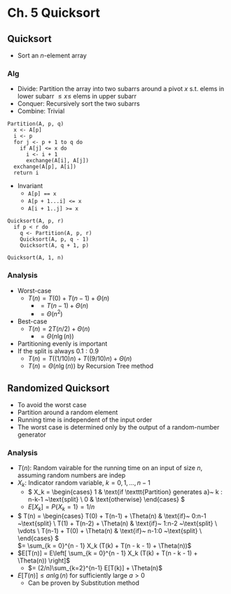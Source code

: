 # Ch. 5 Quicksort

## Quicksort
* Sort an $n$-element array
  
### Alg
* Divide: Partition the array into two subarrs around a pivot $x$ s.t. elems in lower subarr $\leq x \leq$ elems in upper subarr
* Conquer: Recursively sort the two subarrs
* Combine: Trivial

```
Partition(A, p, q)
  x <- A[p]
  i <- p
  for j <- p + 1 to q do
    if A[j] <= x do
      i <- i + 1
      exchange(A[i], A[j])
  exchange(A[p], A[i])
  return i
```

* Invariant
  * `A[p] == x`
  * `A[p + 1...i] <= x`
  * `A[i + 1..j] >= x`

```
Quicksort(A, p, r)
  if p < r do
    q <- Partition(A, p, r)
    Quicksort(A, p, q - 1)
    Quicksort(A, q + 1, p)

Quicksort(A, 1, n)
```

### Analysis
* Worst-case
  * $T(n) = T(0) + T(n - 1) + \Theta(n)$
    * $= T(n - 1) + \Theta(n)$
    * $= \Theta(n^2)$
* Best-case
  * $T(n) = 2T(n/2) + \Theta(n)$
    * $= \Theta(n \lg(n))$
* Partitioning evenly is important
* If the split is always $0.1 : 0.9$
  * $T(n) = T((1/10)n) + T((9/10) n) + \Theta(n)$
  * $T(n) = \Theta(n \lg (n))$ by Recursion Tree method

## Randomized Quicksort
* To avoid the worst case
* Partition around a random element
* Running time is independent of the input order
* The worst case is determined only by the output of a random-number generator

### Analysis
* $T(n)$: Random vairable for the running time on an input of size $n$, assuming random numbers are indep
* $X_k$: Indicator random variable, $k = 0, 1, ..., n-1$
  * $
    X_k = 
    \begin{cases}
      1 & \text{if \texttt{Partition} generates a}~ k : n-k-1 ~\text{split} \\
      0 & \text{otherwise}
    \end{cases}
    $
  * $E[X_k] = P\{X_k = 1\} = 1/n$
* $
  T(n) =
  \begin{cases}
    T(0) + T(n-1) + \Theta(n) & \text{if}~ 0:n-1 ~\text{split} \\
    T(1) + T(n-2) + \Theta(n) & \text{if}~ 1:n-2 ~\text{split} \\
    \vdots \\
    T(n-1) + T(0) + \Theta(n) & \text{if}~ n-1:0 ~\text{split} \\
  \end{cases}
  $ \
  $= \sum_{k = 0}^{n - 1} X_k (T(k) + T(n - k - 1) + \Theta(n))$
* $E[T(n)] = E\left[ \sum_{k = 0}^{n - 1} X_k (T(k) + T(n - k - 1) + \Theta(n)) \right]$
  * $= (2/n)\sum_{k=2}^{n-1} E[T(k)] + \Theta(n)$
* $E[T(n)] \leq a n \lg(n)$ for sufficiently large $a > 0$
  * Can be proven by Substitution method
